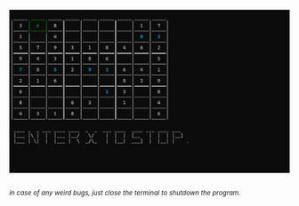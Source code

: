 ![TerminalSudoku](https://github.com/mfarhanz/terminal-sudoku/blob/main/preview.png)  




###### <sub>in case of any weird bugs, just close the terminal to shutdown the program.</sub>
